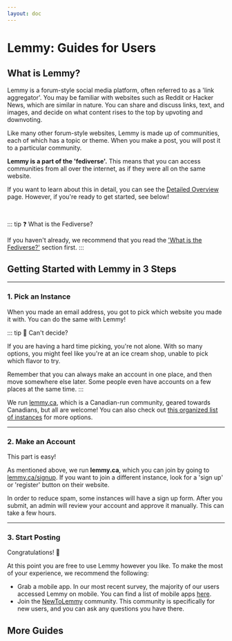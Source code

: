 ```yaml
---
layout: doc
---
```


# Lemmy: Guides for Users

## What is Lemmy?

Lemmy is a forum-style social media platform, often referred to as a 'link aggregator'. You may be familiar with websites such as Reddit or Hacker News, which are similar in nature. You can share and discuss links, text, and images, and decide on what content rises to the top by upvoting and downvoting.

<ImageGallery
      title="You can switch between a variety of themes and interfaces"
      :images="[
        '/gallery/lemmy-screenshots/desktop/desktop-D1_default.png',
        '/gallery/lemmy-screenshots/desktop/desktop-D2_photon.png',
        '/gallery/lemmy-screenshots/desktop/desktop-D3_tesseract.png',
        '/gallery/lemmy-screenshots/desktop/desktop-D5_old.png',
        '/gallery/lemmy-screenshots/desktop/desktop-L1_default.png',
        '/gallery/lemmy-screenshots/desktop/desktop-L2_photon.png',
        '/gallery/lemmy-screenshots/desktop/desktop-L3_tesseract.png',
        '/gallery/lemmy-screenshots/desktop/desktop-L5_old.png',
      ]"
    />

Like many other forum-style websites, Lemmy is made up of communities, each of which has a topic or theme. When you make a post, you will post it to a particular community.

**Lemmy is a part of the 'fediverse'.** This means that you can access communities from all over the internet, as if they were all on the same website.

If you want to learn about this in detail, you can see the [Detailed Overview](./for-users/detailed-overview.md) page. However, if you're ready to get started, see below!

<br>

::: tip ❓ What is the Fediverse?

If you haven't already, we recommend that you read the ['What is the Fediverse?'](../get-started.md) section first.
:::

## Getting Started with Lemmy in 3 Steps

---

### 1. Pick an Instance

When you made an email address, you got to pick which website you made it with. You can do the same with Lemmy!

::: tip 🍦 Can't decide?

If you are having a hard time picking, you're not alone. With so many options, you might feel like you're at an ice cream shop, unable to pick which flavor to try.

Remember that you can always make an account in one place, and then move somewhere else later. Some people even have accounts on a few places at the same time.
:::

We run [lemmy.ca](https://lemmy.ca), which is a Canadian-run community, geared towards Canadians, but all are welcome! You can also check out [this organized list of instances](https://pangora.social/join/) for more options.

---

### 2. Make an Account

This part is easy!

As mentioned above, we run **lemmy.ca**, which you can join by going to [lemmy.ca/signup](https://lemmy.ca/signup). If you want to join a different instance, look for a 'sign up' or 'register' button on their website.

In order to reduce spam, some instances will have a sign up form. After you submit, an admin will review your account and approve it manually. This can take a few hours.

---

### 3. Start Posting

Congratulations!  🎉

At this point you are free to use Lemmy however you like. To make the most of your experience, we recommend the following:

- Grab a mobile app. In our most recent survey, the majority of our users accessed Lemmy on mobile. You can find a list of mobile apps [here](/en/guide/lemmy/for-users/mobile-apps).
- Join the [NewToLemmy](https://lemmy.ca) community. This community is specifically for new users, and you can ask any questions you have there.

## More Guides

<HorizontalContainer>
<HorizontalCard
  title="Finding Communities"
  excerpt="Some tips and links that can help you find communities that you might like."
  image="/img/guide/lemmy/detailed-overview/lemmy-detailed_overview-fediverse.png"
  url="/en/guide/lemmy/for-users/how-to-find-communities"
  :hideCategory="true"
  :hideAuthor="true"
/>
<HorizontalCard
  title="Mobile Apps"
  excerpt="Around 85% of our users access Lemmy on mobile. See this page for info on mobile apps."
  image="/gallery/lemmy-screenshots/mobile/mobile-card.png"
  url="/en/guide/lemmy/for-users/mobile-apps"
  :hideCategory="true"
  :hideAuthor="true"
/>
<HorizontalCard
  title="Alternative UIs"
  excerpt="Don't like how Lemmy looks? There are a variety of different themes and interfaces that you can switch to."
  image="/gallery/lemmy-screenshots/desktop/desktop-D2_photon.png"
  :hideCategory="true"
  :hideAuthor="true"
/>
</HorizontalContainer>
